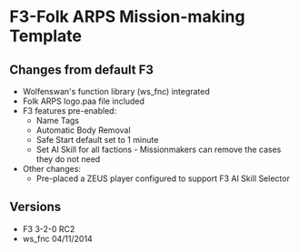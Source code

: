# F3-Folk ARPS Mission-making Template #


## Changes from default F3 ##

* Wolfenswan's function library (ws_fnc) integrated
* Folk ARPS logo.paa file included
* F3 features pre-enabled:
  * Name Tags
  * Automatic Body Removal
  * Safe Start default set to 1 minute
  * Set AI Skill for all factions - Missionmakers can remove the cases they do not need
* Other changes:
  * Pre-placed a ZEUS player configured to support F3 AI Skill Selector

## Versions ##
* F3 3-2-0 RC2
* ws_fnc 04/11/2014
